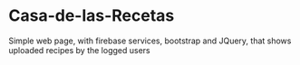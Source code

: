 # Casa-de-las-Recetas
Simple web page, with firebase services, bootstrap and JQuery, that shows uploaded recipes by the logged users 
